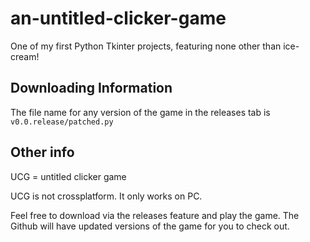 # an-untitled-clicker-game
One of my first Python Tkinter projects, featuring none other than ice-cream!

## Downloading Information
The file name for any version of the game in the releases tab is `v0.0.release/patched.py`

## Other info

UCG = untitled clicker game

UCG is not crossplatform. It only works on PC.

Feel free to download via the releases feature and play the game. The Github will have updated versions of the game for you to check out.

